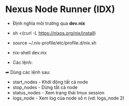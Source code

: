 # Nexus Node Runner (IDX)

- Định nghĩa môi trường qua **dev.nix**

- sh <(curl -L https://nixos.org/nix/install)
- source ~/.nix-profile/etc/profile.d/nix.sh
- nix-shell dev.nix


- Các lệnh:

➡ Dùng các lệnh sau:
   - start_nodes       - Khởi động tất cả node
   - stop_nodes        - Dừng tất cả node
   - status_nodes      - Xem trạng thái tmux session
   - logs_node <n>     - Xem log của node số n (vd: logs_node 2)
